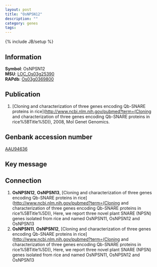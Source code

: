 ```yaml
---
layout: post
title: "OsNPSN12"
description: ""
category: genes
tags: 
---
```

{% include JB/setup %}

## Information
__Symbol__: OsNPSN12  
__MSU__: [LOC_Os03g25390](http://rice.plantbiology.msu.edu/cgi-bin/ORF_infopage.cgi?orf=LOC_Os03g25390)  
__RAPdb__: [Os03g0369800](http://rapdb.dna.affrc.go.jp/viewer/gbrowse_details/irgsp1?name=Os03g0369800)  

## Publication
1. [Cloning and characterization of three genes encoding Qb-SNARE proteins in rice](http://www.ncbi.nlm.nih.gov/pubmed?term=(Cloning and characterization of three genes encoding Qb-SNARE proteins in rice%5BTitle%5D)), 2008, Mol Genet Genomics.

## Genbank accession number
[AAU94636](http://www.ncbi.nlm.nih.gov/nuccore/AAU94636)

## Key message

## Connection
1. __OsNPSN12__, __OsNPSN13__, [Cloning and characterization of three genes encoding Qb-SNARE proteins in rice](http://www.ncbi.nlm.nih.gov/pubmed?term=(Cloning and characterization of three genes encoding Qb-SNARE proteins in rice%5BTitle%5D)),  Here, we report three novel plant SNARE (NPSN) genes isolated from rice and named OsNPSN11, OsNPSN12 and OsNPSN13
2. __OsNPSN11__, __OsNPSN12__, [Cloning and characterization of three genes encoding Qb-SNARE proteins in rice](http://www.ncbi.nlm.nih.gov/pubmed?term=(Cloning and characterization of three genes encoding Qb-SNARE proteins in rice%5BTitle%5D)),  Here, we report three novel plant SNARE (NPSN) genes isolated from rice and named OsNPSN11, OsNPSN12 and OsNPSN13


